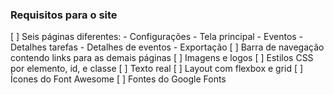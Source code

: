 ### Requisitos para o site
[ ] Seis páginas diferentes:
    - Configurações
    - Tela principal
    - Eventos
    - Detalhes tarefas
    - Detalhes de eventos
    - Exportação
[ ] Barra de navegação contendo links para as demais páginas
[ ] Imagens e logos
[ ] Estilos CSS por elemento, id, e classe
[ ] Texto real
[ ] Layout com flexbox e grid
[ ] Ícones do Font Awesome
[ ] Fontes do Google Fonts